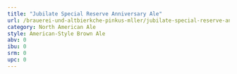 ```yaml
---
title: "Jubilate Special Reserve Anniversary Ale"
url: /brauerei-und-altbierkche-pinkus-mller/jubilate-special-reserve-anniversary-ale/
category: North American Ale
style: American-Style Brown Ale
abv: 0
ibu: 0
srm: 0
upc: 0
---
```


